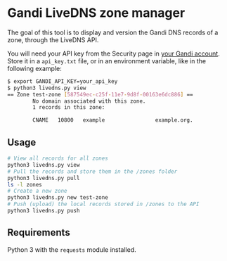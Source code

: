 # Gandi LiveDNS zone manager

The goal of this tool is to display and version the Gandi DNS records of a zone, through the LiveDNS API.

You will need your API key from the Security page in
[your Gandi account](https://account.gandi.net/).
Store it in a `api_key.txt` file, or in an environment variable, like in the following example:

```bash
$ export GANDI_API_KEY=your_api_key
$ python3 livedns.py view
== Zone test-zone [587549ec-c25f-11e7-9d8f-00163e6dc886] ==
        No domain associated with this zone.
        1 records in this zone:

        CNAME   10800   example                example.org.
```

## Usage

```bash
# View all records for all zones
python3 livedns.py view
# Pull the records and store them in the /zones folder
python3 livedns.py pull
ls -l zones
# Create a new zone
python3 livedns.py new test-zone
# Push (upload) the local records stored in /zones to the API
python3 livedns.py push
```

## Requirements

Python 3 with the `requests` module installed.
